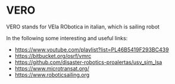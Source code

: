# VERO
VERO stands for VEla RObotica in italian, which is sailing robot

In the following some interesting and useful links:
* https://www.youtube.com/playlist?list=PL46B5419F293BC439
* https://bitbucket.org/osrf/vmrc
* https://github.com/disaster-robotics-proalertas/usv_sim_lsa
* https://www.microtransat.org/
* https://www.roboticsailing.org
